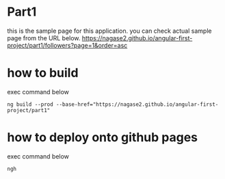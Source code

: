 # Part1

this is the sample page for this application. you can check actual sample page from the URL below.
https://nagase2.github.io/angular-first-project/part1/followers?page=1&order=asc


# how to build 
exec command below
```
ng build --prod --base-href="https://nagase2.github.io/angular-first-project/part1"
```

# how to deploy onto github pages
exec command below
```
ngh
``` 